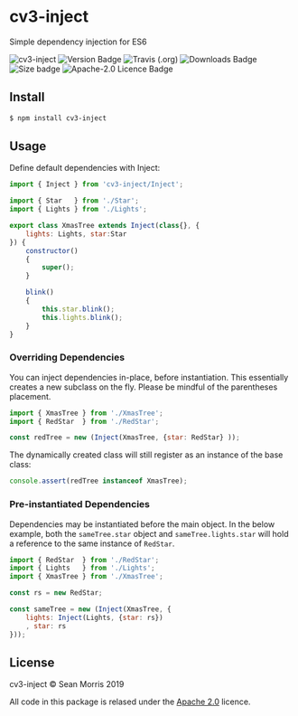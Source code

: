 # cv3-inject

Simple dependency injection for ES6

![cv3-inject](https://img.shields.io/badge/cv3-inject-darkred?style=for-the-badge) ![Version Badge](https://img.shields.io/npm/v/cv3-inject?label=ver&style=for-the-badge) ![Travis (.org)](https://img.shields.io/travis/seanmorris/cv3-inject?style=for-the-badge) ![Downloads Badge](https://img.shields.io/npm/dm/cv3-inject?color=338800&style=for-the-badge) ![Size badge](https://img.shields.io/github/languages/code-size/seanmorris/cv3-inject?style=for-the-badge) ![Apache-2.0 Licence Badge](https://img.shields.io/npm/l/cv3-inject?color=338800&style=for-the-badge)

## Install

```bash
$ npm install cv3-inject
```

## Usage

Define default dependencies with Inject:

```javascript
import { Inject } from 'cv3-inject/Inject';

import { Star   } from './Star';
import { Lights } from './Lights';

export class XmasTree extends Inject(class{}, {
	lights: Lights, star:Star
}) {
	constructor()
	{
		super();
	}

	blink()
	{
		this.star.blink();
		this.lights.blink();
	}
}
```

### Overriding Dependencies

You can inject dependencies in-place, before instantiation. This essentially creates a new subclass on the fly. Please be mindful of the parentheses placement.

```javascript
import { XmasTree } from './XmasTree';
import { RedStar  } from './RedStar';

const redTree = new (Inject(XmasTree, {star: RedStar} ));
```

The dynamically created class will still register as an instance of the base class:

```javascript
console.assert(redTree instanceof XmasTree);
```

### Pre-instantiated Dependencies

Dependencies may be instantiated before the main object. In the below example, both the `sameTree.star` object and `sameTree.lights.star` will hold a reference to the same instance of `RedStar`.

```javascript
import { RedStar  } from './RedStar';
import { Lights   } from './Lights';
import { XmasTree } from './XmasTree';

const rs = new RedStar;

const sameTree = new (Inject(XmasTree, {
	lights: Inject(Lights, {star: rs})
	, star: rs
}));
```

## License 

cv3-inject &copy; Sean Morris 2019

All code in this package is relased under the [Apache 2.0](https://www.apache.org/licenses/LICENSE-2.0) licence.

